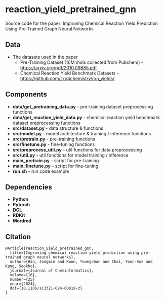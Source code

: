 # reaction_yield_pretrained_gnn
Source code for the paper: Improving Chemical Reaction Yield Prediction Using Pre-Trained Graph Neural Networks

## Data
- The datasets used in the paper
  - Pre-Training Dataset (10M mols collected from Pubchem) - https://arxiv.org/pdf/2010.09885.pdf
  - Chemical Reaction Yield Benchmark Datasets - https://github.com/rxn4chemistry/rxn_yields/

## Components
- **data/get_pretraining_data.py** - pre-training dataset preprocessing functions
- **data/get_reaction_yield_data.py** - chemical reaction yield benchmark dataset preprocessing functions
- **src/dataset.py** - data structure & functions
- **src/model.py** - model architecture & training / inference functions
- **src/pretrain.py** - pre-training functions
- **src/finetune.py** - fine-tuning functions
- **src/preprocess_util.py** - util functions for data preprocessing
- **src/util.py** - util functions for model training / inference
- **main_pretrain.py** - script for pre-training
- **main_finetune.py** - script for fine-tuning
- **run.sh** - run code example

## Dependencies
- **Python**
- **Pytorch**
- **DGL**
- **RDKit**
- **Mordred**

## Citation
```
@Article{reaction_yield_pretrained_gnn,
  title={Improving chemical reaction yield prediction using pre-trained graph neural networks},
  author={Han, Jongmin and Kwon, Youngchun and Choi, Youn-Suk and Kang, Seokho},
  journal={Journal of Cheminformatics},
  volume={16},
  number={25}
  year={2024},
  doi={10.1186/s13321-024-00818-z}
}
```
